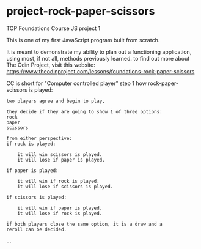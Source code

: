 # project-rock-paper-scissors
TOP Foundations Course JS project 1


This is one of my first JavaScript program built from scratch.

It is meant to demonstrate my ability to plan out a functioning application, using most, if not all, methods previously learned.
to find out more about The Odin Project, visit this website: https://www.theodinproject.com/lessons/foundations-rock-paper-scissors

CC is short for "Computer controlled player"
step 1
how rock-paper-scissors is played:

    two players agree and begin to play,

    they decide if they are going to show 1 of three options:
    rock
    paper
    scissors

    from either perspective:
    if rock is played:

        it will win scissors is played.
        it will lose if paper is played.
    
    if paper is played:

        it will win if rock is played.
        it will lose if scissors is played.
    
    if scissors is played:

        it will win if paper is played.
        it will lose if rock is played.
    
    if both players close the same option, it is a draw and a
    reroll can be decided.

...